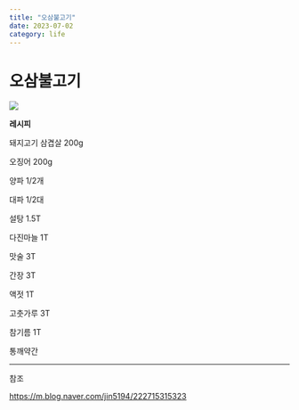 ```yaml
---
title: "오삼불고기"
date: 2023-07-02
category: life
---
```


# 오삼불고기

![](/storage/20230702214223329052.jpg)

**레시피**

돼지고기 삼겹살 200g

오징어 200g

양파 1/2개

대파 1/2대

설탕 1.5T

다진마늘 1T

맛술 3T

간장 3T

액젓 1T

고춧가루 3T

참기름 1T

통깨약간

---

참조

<https://m.blog.naver.com/jin5194/222715315323>
